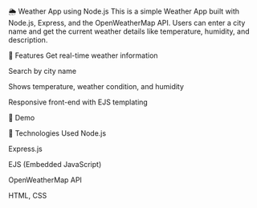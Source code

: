 🌦️ Weather App using Node.js
This is a simple Weather App built with Node.js, Express, and the OpenWeatherMap API. Users can enter a city name and get the current weather details like temperature, humidity, and description.

🔧 Features
Get real-time weather information

Search by city name

Shows temperature, weather condition, and humidity

Responsive front-end with EJS templating

📸 Demo


🚀 Technologies Used
Node.js

Express.js

EJS (Embedded JavaScript)

OpenWeatherMap API

HTML, CSS

